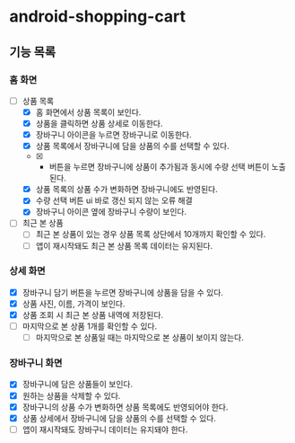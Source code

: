 # android-shopping-cart

## 기능 목록
### 홈 화면 
- [ ] 상품 목록
  - [x] 홈 화면에서 상품 목록이 보인다.
  - [x] 상품을 클릭하면 상품 상세로 이동한다.
  - [x] 장바구니 아이콘을 누르면 장바구니로 이동한다.
  - [x] 상품 목록에서 장바구니에 담을 상품의 수를 선택할 수 있다.
  - [x] + 버튼을 누르면 장바구니에 상품이 추가됨과 동시에 수량 선택 버튼이 노출된다.
  - [x] 상품 목록의 상품 수가 변화하면 장바구니에도 반영된다.
  - [x] 수량 선택 버튼 ui 바로 갱신 되지 않는 오류 해결
  - [x] 장바구니 아이콘 옆에 장바구니 수량이 보인다.
- [ ] 최근 본 상품
  - [ ] 최근 본 상품이 있는 경우 상품 목록 상단에서 10개까지 확인할 수 있다.
  - [ ] 앱이 재시작돼도 최근 본 상품 목록 데이터는 유지된다.

### 상세 화면
  - [x] 장바구니 담기 버튼을 누르면 장바구니에 상품을 담을 수 있다.
  - [x] 상품 사진, 이름, 가격이 보인다.
  - [x] 상품 조회 시 최근 본 상품 내역에 저장된다.
  - [ ] 마지막으로 본 상품 1개를 확인할 수 있다.
    - [ ] 마지막으로 본 상품일 때는 마지막으로 본 상품이 보이지 않는다.

### 장바구니 화면
  - [x] 장바구니에 담은 상품들이 보인다.
  - [x] 원하는 상품을 삭제할 수 있다.
  - [x] 장바구니의 상품 수가 변화하면 상품 목록에도 반영되어야 한다.
  - [x] 상품 상세에서 장바구니에 담을 상품의 수를 선택할 수 있다.
  - [ ] 앱이 재시작돼도 장바구니 데이터는 유지돼야 한다.
